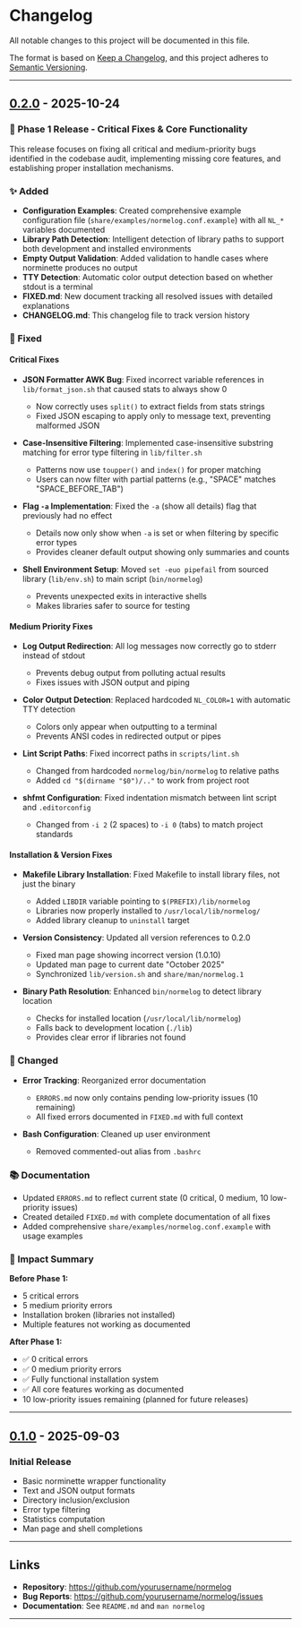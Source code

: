 # Changelog

All notable changes to this project will be documented in this file.

The format is based on [Keep a Changelog](https://keepachangelog.com/en/1.0.0/),
and this project adheres to [Semantic Versioning](https://semver.org/spec/v2.0.0.html).

---

## [0.2.0] - 2025-10-24

### 🎉 Phase 1 Release - Critical Fixes & Core Functionality

This release focuses on fixing all critical and medium-priority bugs identified in the codebase audit, implementing missing core features, and establishing proper installation mechanisms.

### ✨ Added

- **Configuration Examples**: Created comprehensive example configuration file (`share/examples/normelog.conf.example`) with all `NL_*` variables documented
- **Library Path Detection**: Intelligent detection of library paths to support both development and installed environments
- **Empty Output Validation**: Added validation to handle cases where norminette produces no output
- **TTY Detection**: Automatic color output detection based on whether stdout is a terminal
- **FIXED.md**: New document tracking all resolved issues with detailed explanations
- **CHANGELOG.md**: This changelog file to track version history

### 🐛 Fixed

#### Critical Fixes

- **JSON Formatter AWK Bug**: Fixed incorrect variable references in `lib/format_json.sh` that caused stats to always show 0
  - Now correctly uses `split()` to extract fields from stats strings
  - Fixed JSON escaping to apply only to message text, preventing malformed JSON

- **Case-Insensitive Filtering**: Implemented case-insensitive substring matching for error type filtering in `lib/filter.sh`
  - Patterns now use `toupper()` and `index()` for proper matching
  - Users can now filter with partial patterns (e.g., "SPACE" matches "SPACE_BEFORE_TAB")

- **Flag `-a` Implementation**: Fixed the `-a` (show all details) flag that previously had no effect
  - Details now only show when `-a` is set or when filtering by specific error types
  - Provides cleaner default output showing only summaries and counts

- **Shell Environment Setup**: Moved `set -euo pipefail` from sourced library (`lib/env.sh`) to main script (`bin/normelog`)
  - Prevents unexpected exits in interactive shells
  - Makes libraries safer to source for testing

#### Medium Priority Fixes

- **Log Output Redirection**: All log messages now correctly go to stderr instead of stdout
  - Prevents debug output from polluting actual results
  - Fixes issues with JSON output and piping

- **Color Output Detection**: Replaced hardcoded `NL_COLOR=1` with automatic TTY detection
  - Colors only appear when outputting to a terminal
  - Prevents ANSI codes in redirected output or pipes

- **Lint Script Paths**: Fixed incorrect paths in `scripts/lint.sh`
  - Changed from hardcoded `normelog/bin/normelog` to relative paths
  - Added `cd "$(dirname "$0")/.."` to work from project root

- **shfmt Configuration**: Fixed indentation mismatch between lint script and `.editorconfig`
  - Changed from `-i 2` (2 spaces) to `-i 0` (tabs) to match project standards

#### Installation & Version Fixes

- **Makefile Library Installation**: Fixed Makefile to install library files, not just the binary
  - Added `LIBDIR` variable pointing to `$(PREFIX)/lib/normelog`
  - Libraries now properly installed to `/usr/local/lib/normelog/`
  - Added library cleanup to `uninstall` target

- **Version Consistency**: Updated all version references to 0.2.0
  - Fixed man page showing incorrect version (1.0.10)
  - Updated man page to current date "October 2025"
  - Synchronized `lib/version.sh` and `share/man/normelog.1`

- **Binary Path Resolution**: Enhanced `bin/normelog` to detect library location
  - Checks for installed location (`/usr/local/lib/normelog`)
  - Falls back to development location (`./lib`)
  - Provides clear error if libraries not found

### 🔧 Changed

- **Error Tracking**: Reorganized error documentation
  - `ERRORS.md` now only contains pending low-priority issues (10 remaining)
  - All fixed errors documented in `FIXED.md` with full context

- **Bash Configuration**: Cleaned up user environment
  - Removed commented-out alias from `.bashrc`

### 📚 Documentation

- Updated `ERRORS.md` to reflect current state (0 critical, 0 medium, 10 low-priority issues)
- Created detailed `FIXED.md` with complete documentation of all fixes
- Added comprehensive `share/examples/normelog.conf.example` with usage examples

### 🎯 Impact Summary

**Before Phase 1:**
- 5 critical errors
- 5 medium priority errors
- Installation broken (libraries not installed)
- Multiple features not working as documented

**After Phase 1:**
- ✅ 0 critical errors
- ✅ 0 medium priority errors
- ✅ Fully functional installation system
- ✅ All core features working as documented
- 10 low-priority issues remaining (planned for future releases)

---

## [0.1.0] - 2025-09-03

### Initial Release

- Basic norminette wrapper functionality
- Text and JSON output formats
- Directory inclusion/exclusion
- Error type filtering
- Statistics computation
- Man page and shell completions

---

## Links

- **Repository**: https://github.com/yourusername/normelog
- **Bug Reports**: https://github.com/yourusername/normelog/issues
- **Documentation**: See `README.md` and `man normelog`

---

[0.2.0]: https://github.com/yourusername/normelog/compare/v0.1.0...v0.2.0
[0.1.0]: https://github.com/yourusername/normelog/releases/tag/v0.1.0
